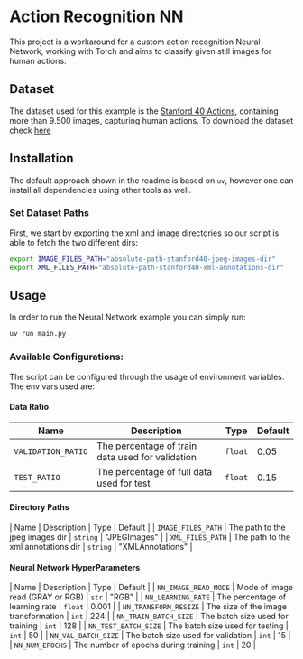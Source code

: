 # Action Recognition NN

This project is a workaround for a custom action recognition Neural Network, working with Torch and aims to classify given still images for human actions.

## Dataset

The dataset used for this example is the [Stanford 40 Actions](http://vision.stanford.edu/Datasets/40actions.html), containing more than 9.500 images, capturing human actions. To download the dataset check [here](http://vision.stanford.edu/Datasets/Stanford40.zip)

## Installation

The default approach shown in the readme is based on `uv`, however one can install all dependencies using other tools as well.

### Set Dataset Paths

First, we start by exporting the xml and image directories so our script is able to fetch the two different dirs:

```bash
export IMAGE_FILES_PATH="absolute-path-stanford40-jpeg-images-dir"
export XML_FILES_PATH="absolute-path-stanford40-xml-annotations-dir"
```

## Usage

In order to run the Neural Network example you can simply run:

```bash
uv run main.py
```

### Available Configurations:

The script can be configured through the usage of environment variables. The env vars used are:

#### Data Ratio

| Name               | Description                                      | Type    | Default |
| ------------------ | ------------------------------------------------ | ------- | ------- |
| `VALIDATION_RATIO` | The percentage of train data used for validation | `float` | 0.05    |
| `TEST_RATIO`       | The percentage of full data used for test        | `float` | 0.15    |

#### Directory Paths

| Name | Description | Type | Default |
| `IMAGE_FILES_PATH` | The path to the jpeg images dir | `string` | "JPEGImages" |
| `XML_FILES_PATH` | The path to the xml annotations dir | `string` | "XMLAnnotations" |

#### Neural Network HyperParameters

| Name | Description | Type | Default |
| `NN_IMAGE_READ_MODE` | Mode of image read (GRAY or RGB) | `str` | "RGB" |
| `NN_LEARNING_RATE` | The percentage of learning rate | `float` | 0.001 |
| `NN_TRANSFORM_RESIZE` | The size of the image transformation | `int` | 224 |
| `NN_TRAIN_BATCH_SIZE` | The batch size used for training | `int` | 128 |
| `NN_TEST_BATCH_SIZE` | The batch size used for testing | `int` | 50 |
| `NN_VAL_BATCH_SIZE` | The batch size used for validation | `int` | 15 |
| `NN_NUM_EPOCHS` | The number of epochs during training | `int` | 20 |
